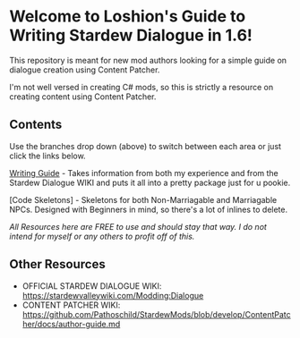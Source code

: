 # Welcome to Loshion's Guide to Writing Stardew Dialogue in 1.6! 
This repository is meant for new mod authors looking for a simple guide on dialogue creation using Content Patcher. 

I'm not well versed in creating C# mods, so this is strictly a resource on creating content using Content Patcher.

## Contents
Use the branches drop down (above) to switch between each area or just click the links below.

[Writing Guide](https://github.com/loshionbottle/Writing-Stardew-Dialogue/blob/Welcome/Writing%20Content) - Takes information from both my experience and from the Stardew Dialogue WIKI and puts it all into a pretty package just for u pookie.

[Code Skeletons] - Skeletons for both Non-Marriagable and Marriagable NPCs. Designed with Beginners in mind, so there's a lot of inlines to delete. 


*All Resources here are FREE to use and should stay that way. I do not intend for myself or any others to profit off of this.*


## Other Resources
- OFFICIAL STARDEW DIALOGUE WIKI: https://stardewvalleywiki.com/Modding:Dialogue
- CONTENT PATCHER WIKI: https://github.com/Pathoschild/StardewMods/blob/develop/ContentPatcher/docs/author-guide.md
